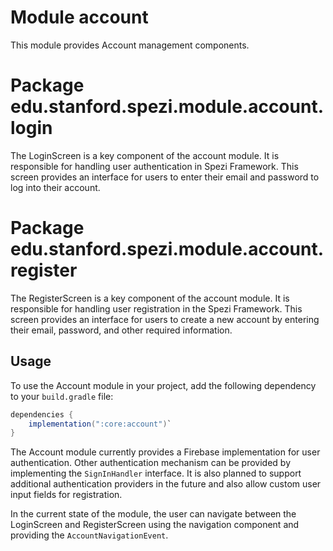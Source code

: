 # Module account

This module provides Account management components.

# Package edu.stanford.spezi.module.account.login

The LoginScreen is a key component of the account module. It is responsible for handling user
authentication in Spezi Framework. This screen provides an interface for users to enter their email
and password to log into their account.

# Package edu.stanford.spezi.module.account.register

The RegisterScreen is a key component of the account module. It is responsible for handling user
registration in the Spezi Framework. This screen provides an interface for users to create a new
account
by entering their email, password, and other required information.

## Usage

To use the Account module in your project, add the following dependency to your `build.gradle` file:

```gradle
dependencies {
    implementation(":core:account")`
}
```

The Account module currently provides a Firebase implementation for user authentication. Other
authentication mechanism can be provided by implementing the `SignInHandler` interface.
It is also planned to support additional authentication providers in the future and also allow
custom user
input fields for registration.

In the current state of the module, the user can navigate between the LoginScreen and RegisterScreen
using the navigation component and providing the `AccountNavigationEvent`.